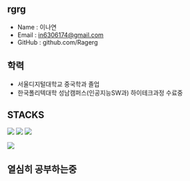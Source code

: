 ## rgrg

- Name : 이나연
- Email : in6306174@gmail.com
- GitHub : github.com/Ragerg

## 학력
- 서울디지털대학교 중국학과 졸업
- 한국폴리텍대학 성남캠퍼스(인공지능SW과) 하이테크과정 수료중

## STACKS
<img src="https://img.shields.io/badge/github-181717?style=for-the-badge&logo=github&logoColor=white"> 
<img src="https://img.shields.io/badge/git-F05032?style=for-the-badge&logo=git&logoColor=white"> 
<img src="https://img.shields.io/badge/JAVA-007396?style=for-the-badge&logo=java&logoColor=white">

![](https://github-profile-summary-cards.vercel.app/api/cards/profile-details?username=HeyJihyun&theme=nord_dark)

## 열심히 공부하는중

